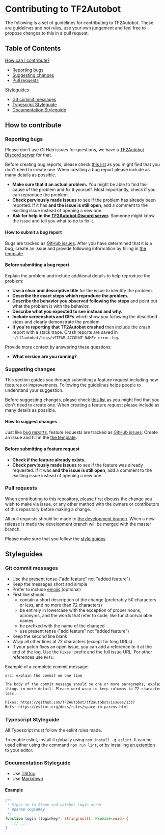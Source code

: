 <!--
Inspiration from https://github.com/atom/atom/blob/master/CONTRIBUTING.md
-->

# Contributing to TF2Autobot

The following is a set of guidelines for contributing to TF2Autobot. These are guidelines and not rules, use your own judgement and feel free to propose changes to this in a pull request.

## Table of Contents

[How can I contribute?](#how-to-contribute)

* [Reporting bugs](#reporting-bugs)
* [Suggesting changes](#suggesting-changes)
* [Pull requests](#pull-requests)

[Styleguides](#styleguides)

* [Git commit messages](#git-commit-messages)
* [Typescript Styleguide](#typescript-styleguide)
* [Documentation Styleguide](#documentation-styleguide)

## How to contribute

### Reporting bugs

Please don't use GitHub issues for questions, we have a [TF2Autobot Discord server](https://discord.gg/D2GNnp7tv8) for that.

Before creating bug reports, please check [this list](#before-submitting-a-bug-report) as you might find that you don't need to create one. When creating a bug report please include as many details as possible.

* **Make sure that it an actual problem.** You might be able to find the cause of the problem and fix it yourself. Most importantly, check if you can reproduce the problem.
* **Check perviously made issues** to see if the problem has already been reported. If it has **and the issue is still open**, add a comment to the existing issue instead of opening a new one.
* **Ask for help in the [TF2Autobot Discord server](https://discord.gg/D2GNnp7tv8).** Someone might know the issue and tell you what to do to fix it.

#### How to submit a bug report

Bugs are tracked as [GitHub issues](https://guides.github.com/features/issues/). After you have determined that it is a bug, create an issue and provide following information by filling in [the template](https://github.com/TF2Autobot/tf2autobot/blob/master/.github/ISSUE_TEMPLATE/bug_report.md).

#### Before submitting a bug report

Explain the problem and include additional details to help reproduce the problem:

* **Use a clear and descriptive title** for the issue to identify the problem.
* **Describe the exact steps which reproduce the problem.**
* **Describe the behavior you observed following the steps** and point out what the problem is with the behavior.
* **Describe what you expected to see instead and why.**
* **Include screenshots and GIFs** which show you following the described steps and clearly demonstrate the problem.
* **If you're reporting that TF2Autobot crashed** then include the crash report with a stack trace. Crash reports are saved in `~/tf2autobot/logs/<STEAM_ACCOUNT_NAME>.error.log`.

Provide more context by answering these questions:

* **What version are you running?**

### Suggesting changes

This section guides you through submitting a feature request including new features or improvements. Following the guidelines helps people to understand your suggestion.

Before suggesting changes, please check [this list](#before-submitting-a-feature-request) as you might find that you don't need to create one. When creating a feature request please include as many details as possible.

#### How to suggest changes

Just like [bug reports](#reporting-bugs), feature requests are tracked as [GitHub issues](https://guides.github.com/features/issues/). Create an issue and fill in the [the template](https://github.com/TF2Autobot/tf2autobot/blob/master/.github/ISSUE_TEMPLATE/feature_request.md).

#### Before submitting a feature request

* **Check if the feature already exists.**
* **Check perviously made issues** to see if the feature was already requested. If it was **and the issue is still open**, add a comment to the existing issue instead of opening a new one.

### Pull requests

When contributing to this repository, please first discuss the change you wish to make via issue, or any other method with the owners or contributors of this repository before making a change.

All pull requests should be made to [the development branch](https://github.com/TF2Autobot/tf2autobot/tree/development). When a new release is made the development branch will be merged with the master branch.

Please make sure that you follow the [style guides](#styleguides).

## Styleguides

### Git commit messages

* Use the present tense ("add feature" not "added feature")
* Keep the messages short and simple
* Prefer to include [emojis](https://gist.github.com/parmentf/035de27d6ed1dce0b36a) (optional)
* First line should:
  * contain a short description of the change (preferably 50 characters or less, and no more than 72 characters)
  * be entirely in lowercase with the exception of proper nouns, acronyms, and the words that refer to code, like function/variable names
  * be prefixed with the name of the changed
  * use present tense ("add feature" not "added feature")
* Keep the second line blank
* Wrap all other lines at 72 characters (except for long URLs)
* If your patch fixes an open issue, you can add a reference to it at the end of the log. Use the `Fixes:` prefix and the full issue URL. For other references use `Refs:`

Example of a complete commit message:

```txt
src: explain the commit on one line

The body of the commit message should be one or more paragraphs, explaining
things in more detail. Please word-wrap to keep columns to 72 characters or
less.

Fixes: https://github.com/TF2Autobot/tf2autobot/issues/1337
Refs: https://eslint.org/docs/rules/space-in-parens.html
```

### Typescript Styleguide

All Typescript must follow the eslint rules made.

To enable eslint, install it globally using `npm install -g eslint`. It can be used either using the command `npm run lint`, or by installing [an extention](https://eslint.org/docs/6.0.0/user-guide/integrations) to your editor.

### Documentation Styleguide

* Use [TSDoc](https://github.com/microsoft/tsdoc)
* Use [Markdown](https://guides.github.com/features/mastering-markdown/)

#### Example

```ts
/**
 * Signs in to Steam and catches login error
 * @param loginKey
 */
function login (loginKey?: string|null): Promise<void> {
    // ...
}
```
